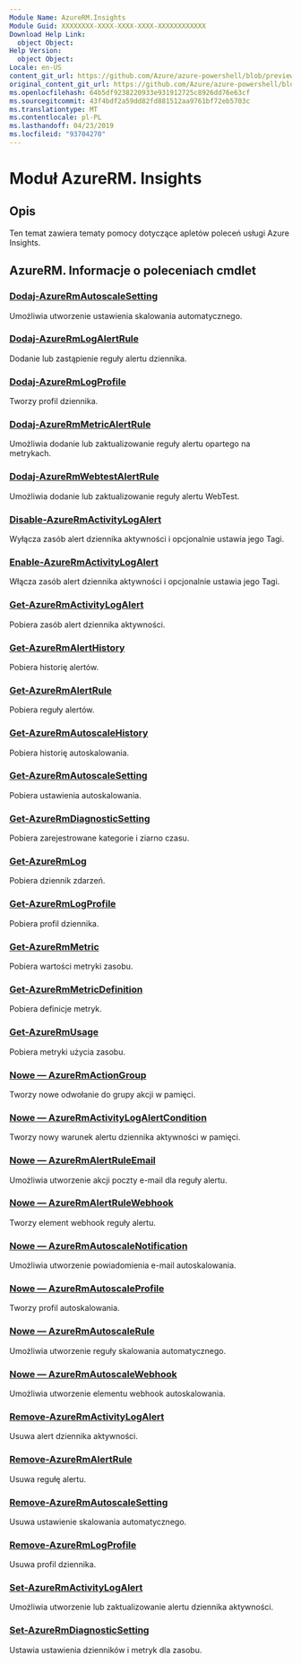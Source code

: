```yaml
---
Module Name: AzureRM.Insights
Module Guid: XXXXXXXX-XXXX-XXXX-XXXX-XXXXXXXXXXXX
Download Help Link:
  object Object: 
Help Version:
  object Object: 
Locale: en-US
content_git_url: https://github.com/Azure/azure-powershell/blob/preview/src/ResourceManager/Insights/Commands.Insights/help/AzureRM.Insights.md
original_content_git_url: https://github.com/Azure/azure-powershell/blob/preview/src/ResourceManager/Insights/Commands.Insights/help/AzureRM.Insights.md
ms.openlocfilehash: 64b5df9238220933e931912725c8926dd76e63cf
ms.sourcegitcommit: 43f4bdf2a59dd82fd881512aa9761bf72eb5703c
ms.translationtype: MT
ms.contentlocale: pl-PL
ms.lasthandoff: 04/23/2019
ms.locfileid: "93704270"
---
```

# Moduł AzureRM. Insights
## Opis
Ten temat zawiera tematy pomocy dotyczące apletów poleceń usługi Azure Insights.

## AzureRM. Informacje o poleceniach cmdlet
### [Dodaj-AzureRmAutoscaleSetting](Add-AzureRmAutoscaleSetting.md)
Umożliwia utworzenie ustawienia skalowania automatycznego.

### [Dodaj-AzureRmLogAlertRule](Add-AzureRmLogAlertRule.md)
Dodanie lub zastąpienie reguły alertu dziennika.

### [Dodaj-AzureRmLogProfile](Add-AzureRmLogProfile.md)
Tworzy profil dziennika.

### [Dodaj-AzureRmMetricAlertRule](Add-AzureRmMetricAlertRule.md)
Umożliwia dodanie lub zaktualizowanie reguły alertu opartego na metrykach.

### [Dodaj-AzureRmWebtestAlertRule](Add-AzureRmWebtestAlertRule.md)
Umożliwia dodanie lub zaktualizowanie reguły alertu WebTest.

### [Disable-AzureRmActivityLogAlert](Disable-AzureRmActivityLogAlert.md)
Wyłącza zasób alert dziennika aktywności i opcjonalnie ustawia jego Tagi.

### [Enable-AzureRmActivityLogAlert](Enable-AzureRmActivityLogAlert.md)
Włącza zasób alert dziennika aktywności i opcjonalnie ustawia jego Tagi.

### [Get-AzureRmActivityLogAlert](Get-AzureRmActivityLogAlert.md)
Pobiera zasób alert dziennika aktywności.

### [Get-AzureRmAlertHistory](Get-AzureRmAlertHistory.md)
Pobiera historię alertów.

### [Get-AzureRmAlertRule](Get-AzureRmAlertRule.md)
Pobiera reguły alertów.

### [Get-AzureRmAutoscaleHistory](Get-AzureRmAutoscaleHistory.md)
Pobiera historię autoskalowania.

### [Get-AzureRmAutoscaleSetting](Get-AzureRmAutoscaleSetting.md)
Pobiera ustawienia autoskalowania.

### [Get-AzureRmDiagnosticSetting](Get-AzureRmDiagnosticSetting.md)
Pobiera zarejestrowane kategorie i ziarno czasu.

### [Get-AzureRmLog](Get-AzureRmLog.md)
Pobiera dziennik zdarzeń.

### [Get-AzureRmLogProfile](Get-AzureRmLogProfile.md)
Pobiera profil dziennika.

### [Get-AzureRmMetric](Get-AzureRmMetric.md)
Pobiera wartości metryki zasobu.

### [Get-AzureRmMetricDefinition](Get-AzureRmMetricDefinition.md)
Pobiera definicje metryk.

### [Get-AzureRmUsage](Get-AzureRmUsage.md)
Pobiera metryki użycia zasobu.

### [Nowe — AzureRmActionGroup](New-AzureRmActionGroup.md)
Tworzy nowe odwołanie do grupy akcji w pamięci.

### [Nowe — AzureRmActivityLogAlertCondition](New-AzureRmActivityLogAlertCondition.md)
Tworzy nowy warunek alertu dziennika aktywności w pamięci.

### [Nowe — AzureRmAlertRuleEmail](New-AzureRmAlertRuleEmail.md)
Umożliwia utworzenie akcji poczty e-mail dla reguły alertu.

### [Nowe — AzureRmAlertRuleWebhook](New-AzureRmAlertRuleWebhook.md)
Tworzy element webhook reguły alertu.

### [Nowe — AzureRmAutoscaleNotification](New-AzureRmAutoscaleNotification.md)
Umożliwia utworzenie powiadomienia e-mail autoskalowania.

### [Nowe — AzureRmAutoscaleProfile](New-AzureRmAutoscaleProfile.md)
Tworzy profil autoskalowania.

### [Nowe — AzureRmAutoscaleRule](New-AzureRmAutoscaleRule.md)
Umożliwia utworzenie reguły skalowania automatycznego.

### [Nowe — AzureRmAutoscaleWebhook](New-AzureRmAutoscaleWebhook.md)
Umożliwia utworzenie elementu webhook autoskalowania.

### [Remove-AzureRmActivityLogAlert](Remove-AzureRmActivityLogAlert.md)
Usuwa alert dziennika aktywności.

### [Remove-AzureRmAlertRule](Remove-AzureRmAlertRule.md)
Usuwa regułę alertu.

### [Remove-AzureRmAutoscaleSetting](Remove-AzureRmAutoscaleSetting.md)
Usuwa ustawienie skalowania automatycznego.

### [Remove-AzureRmLogProfile](Remove-AzureRmLogProfile.md)
Usuwa profil dziennika.

### [Set-AzureRmActivityLogAlert](Set-AzureRmActivityLogAlert.md)
Umożliwia utworzenie lub zaktualizowanie alertu dziennika aktywności.

### [Set-AzureRmDiagnosticSetting](Set-AzureRmDiagnosticSetting.md)
Ustawia ustawienia dzienników i metryk dla zasobu.

